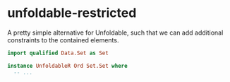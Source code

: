 # unfoldable-restricted

A pretty simple alternative for Unfoldable, such that
we can add additional constraints to the contained elements.

```haskell
import qualified Data.Set as Set

instance UnfoldableR Ord Set.Set where
  -- ...
```
